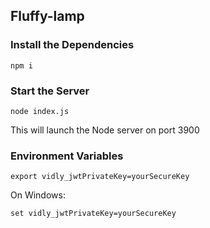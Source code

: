 ## Fluffy-lamp

### Install the Dependencies

    npm i

### Start the Server

    node index.js

This will launch the Node server on port 3900

### Environment Variables

    export vidly_jwtPrivateKey=yourSecureKey

On Windows:

    set vidly_jwtPrivateKey=yourSecureKey
